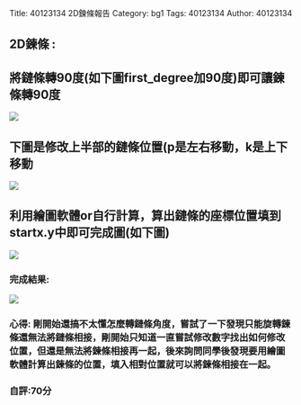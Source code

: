 Title: 40123134 2D鍊條報告 
Category: bg1
Tags: 40123134 
Author: 40123134 

<h2>2D鍊條 :  </h2>
<!-- PELICAN_END_SUMMARY -->
<h2>將鏈條轉90度(如下圖first_degree加90度)即可讓鍊條轉90度</h2>
<img src="http://imgur.com/Hl2VrYo.png">
<h2>下圖是修改上半部的鏈條位置(p是左右移動，k是上下移動</h2>
<img src="http://imgur.com/QwulPOc.png">
<h2>利用繪圖軟體or自行計算，算出鏈條的座標位置填到startx.y中即可完成圖(如下圖)</h2>
<img src="http://imgur.com/yyufxFt.png">
<h3>完成結果:</h3>
<img src="http://i.imgur.com/ckI18Hc.png ">
<h3>心得: 剛開始還搞不太懂怎麼轉鏈條角度，嘗試了一下發現只能旋轉鍊條還無法將鏈條相接，剛開始只知道一直嘗試修改數字找出如何修改位置，但還是無法將鍊條相接再一起，後來詢問同學後發現要用繪圖軟體計算出鍊條的位置，填入相對位置就可以將鍊條相接在一起。</h3>

<h3>自評:70分</h3>

